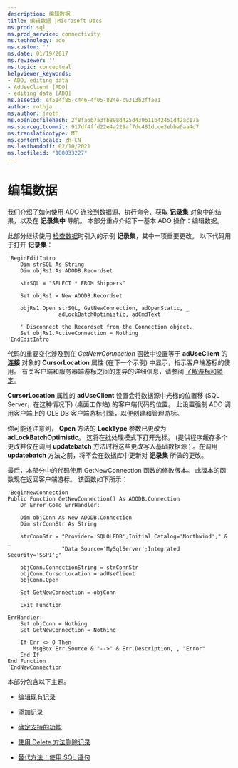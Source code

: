 ```yaml
---
description: 编辑数据
title: 编辑数据 |Microsoft Docs
ms.prod: sql
ms.prod_service: connectivity
ms.technology: ado
ms.custom: ''
ms.date: 01/19/2017
ms.reviewer: ''
ms.topic: conceptual
helpviewer_keywords:
- ADO, editing data
- AdUseClient [ADO]
- editing data [ADO]
ms.assetid: ef514f85-c446-4f05-824e-c9313b2ffae1
author: rothja
ms.author: jroth
ms.openlocfilehash: 2f8fa6b7a3fb898d425d439b11b42451d42ac17a
ms.sourcegitcommit: 917df4ffd22e4a229af7dc481dcce3ebba0aa4d7
ms.translationtype: MT
ms.contentlocale: zh-CN
ms.lasthandoff: 02/10/2021
ms.locfileid: "100033227"
---
```

# <a name="editing-data"></a>编辑数据
我们介绍了如何使用 ADO 连接到数据源、执行命令、获取 **记录集** 对象中的结果，以及在 **记录集中** 导航。 本部分重点介绍下一基本 ADO 操作：编辑数据。  
  
 此部分继续使用 [检查数据](./examining-data.md)时引入的示例 **记录集**，其中一项重要更改。 以下代码用于打开 **记录集**：  
  
```  
'BeginEditIntro  
    Dim strSQL As String  
    Dim objRs1 As ADODB.Recordset  
  
    strSQL = "SELECT * FROM Shippers"  
  
    Set objRs1 = New ADODB.Recordset  
  
    objRs1.Open strSQL, GetNewConnection, adOpenStatic, _  
                adLockBatchOptimistic, adCmdText  
  
    ' Disconnect the Recordset from the Connection object.  
    Set objRs1.ActiveConnection = Nothing  
'EndEditIntro  
```  
  
 代码的重要变化涉及到在 *GetNewConnection* 函数中设置等于 **adUseClient** 的 **连接** 对象的 **CursorLocation** 属性 (在下一个示例) 中显示，指示客户端游标的使用。 有关客户端和服务器端游标之间的差异的详细信息，请参阅 [了解游标和锁定](./understanding-cursors-and-locks.md)。  
  
 **CursorLocation** 属性的 **adUseClient** 设置会将数据源中光标的位置移 (SQL Server，在这种情况下)  (桌面工作站) 的客户端代码的位置。 此设置强制 ADO 调用客户端上的 OLE DB 客户端游标引擎，以便创建和管理游标。  
  
 你可能还注意到， **Open** 方法的 **LockType** 参数已更改为 **adLockBatchOptimistic**。 这将在批处理模式下打开光标。  (提供程序缓存多个更改并仅在调用 **updatebatch** 方法时将这些更改写入基础数据源 ) 。在调用 **updatebatch** 方法之前，将不会在数据库中更新对 **记录集** 所做的更改。  
  
 最后，本部分中的代码使用 GetNewConnection 函数的修改版本。 此版本的函数现在返回客户端游标。 该函数如下所示：  
  
```  
'BeginNewConnection  
Public Function GetNewConnection() As ADODB.Connection  
    On Error GoTo ErrHandler:  
  
    Dim objConn As New ADODB.Connection  
    Dim strConnStr As String  
  
    strConnStr = "Provider='SQLOLEDB';Initial Catalog='Northwind';" & _  
                 "Data Source='MySqlServer';Integrated Security='SSPI';"  
  
    objConn.ConnectionString = strConnStr  
    objConn.CursorLocation = adUseClient  
    objConn.Open  
  
    Set GetNewConnection = objConn  
  
    Exit Function  
  
ErrHandler:  
    Set objConn = Nothing  
    Set GetNewConnection = Nothing  
  
    If Err <> 0 Then  
        MsgBox Err.Source & "-->" & Err.Description, , "Error"  
    End If  
End Function  
'EndNewConnection  
```  
  
 本部分包含以下主题。  
  
-   [编辑现有记录](./editing-existing-records.md)  
  
-   [添加记录](./adding-records.md)  
  
-   [确定支持的功能](./determining-what-is-supported.md)  
  
-   [使用 Delete 方法删除记录](./deleting-records-using-the-delete-method.md)  
  
-   [替代方法：使用 SQL 语句](./alternatives-using-sql-statements.md)